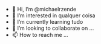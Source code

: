 - 👋 Hi, I’m @michaelrzende
- 👀 I’m interested in qualquer coisa
- 🌱 I’m currently learning tudo
- 💞️ I’m looking to collaborate on ...
- 📫 How to reach me ...

<!---
michaelrzende/michaelrzende is a ✨ special ✨ repository because its `README.md` (this file) appears on your GitHub profile.
You can click the Preview link to take a look at your changes.
--->
